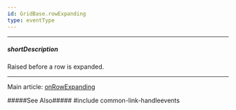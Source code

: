 ```yaml
---
id: GridBase.rowExpanding
type: eventType
---
```

---
##### shortDescription
Raised before a row is expanded.

---
Main article: [onRowExpanding](/api-reference/10%20UI%20Components/GridBase/1%20Configuration/onRowExpanding.md '{basewidgetpath}/Configuration/#onRowExpanding')

#####See Also#####
#include common-link-handleevents